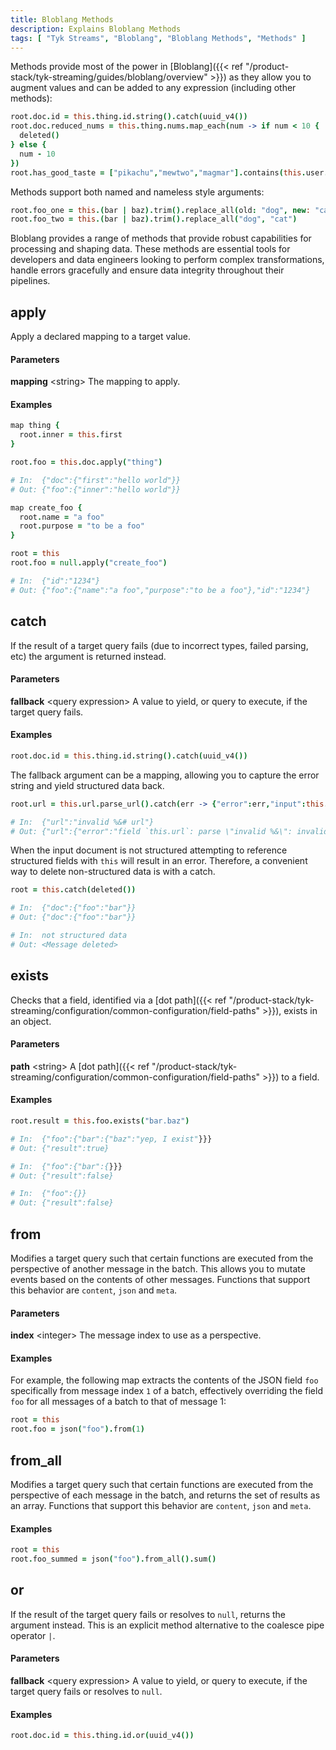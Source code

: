 ```yaml
---
title: Bloblang Methods
description: Explains Bloblang Methods
tags: [ "Tyk Streams", "Bloblang", "Bloblang Methods", "Methods" ]
---
```


Methods provide most of the power in [Bloblang]({{< ref "/product-stack/tyk-streaming/guides/bloblang/overview" >}}) as they allow you to augment values and can be added to any expression (including other methods):

```coffee
root.doc.id = this.thing.id.string().catch(uuid_v4())
root.doc.reduced_nums = this.thing.nums.map_each(num -> if num < 10 {
  deleted()
} else {
  num - 10
})
root.has_good_taste = ["pikachu","mewtwo","magmar"].contains(this.user.fav_pokemon)
```

Methods support both named and nameless style arguments:

```coffee
root.foo_one = this.(bar | baz).trim().replace_all(old: "dog", new: "cat")
root.foo_two = this.(bar | baz).trim().replace_all("dog", "cat")
```

Bloblang provides a range of methods that provide robust capabilities for processing and shaping data. These methods are essential tools for developers and data engineers looking to perform complex transformations, handle errors gracefully and ensure data integrity throughout their pipelines.

<!-- The remainder of this guide explains essential general Bloblang methods for comprehensive data processing. Tyk Streams also supports Bloblang methods relating to [encoding and encryption]({{< ref "/product-stack/tyk-streaming/guides/bloblang/methods/encoding-and-encryption" >}}), [geoIP]({{< ref "/product-stack/tyk-streaming/guides/bloblang/methods/geoip" >}}), [number manipulation]({{< ref "/product-stack/tyk-streaming/guides/bloblang/methods/numbers" >}}), [string manipulation]({{< ref "/product-stack/tyk-streaming/guides/bloblang/methods/strings" >}}), [object and array manipulation]({{< ref "/product-stack/tyk-streaming/guides/bloblang/methods/object-and-arrays" >}}), [parsing]({{< ref "/product-stack/tyk-streaming/guides/bloblang/methods/parsing.md" >}}), [timestamps]({{< ref "/product-stack/tyk-streaming/guides/bloblang/methods/timestamps" >}}) and [type coercion]({{< ref "/product-stack/tyk-streaming/guides/bloblang/methods/type-coercion" >}}). -->

## apply

Apply a declared mapping to a target value.

#### Parameters

**mapping** &lt;string&gt; The mapping to apply.  

#### Examples


```coffee
map thing {
  root.inner = this.first
}

root.foo = this.doc.apply("thing")

# In:  {"doc":{"first":"hello world"}}
# Out: {"foo":{"inner":"hello world"}}
```

```coffee
map create_foo {
  root.name = "a foo"
  root.purpose = "to be a foo"
}

root = this
root.foo = null.apply("create_foo")

# In:  {"id":"1234"}
# Out: {"foo":{"name":"a foo","purpose":"to be a foo"},"id":"1234"}
```

## catch

If the result of a target query fails (due to incorrect types, failed parsing, etc) the argument is returned instead.

#### Parameters

**fallback** &lt;query expression&gt; A value to yield, or query to execute, if the target query fails.  

#### Examples


```coffee
root.doc.id = this.thing.id.string().catch(uuid_v4())
```

The fallback argument can be a mapping, allowing you to capture the error string and yield structured data back.

```coffee
root.url = this.url.parse_url().catch(err -> {"error":err,"input":this.url})

# In:  {"url":"invalid %&# url"}
# Out: {"url":{"error":"field `this.url`: parse \"invalid %&\": invalid URL escape \"%&\"","input":"invalid %&# url"}}
```

When the input document is not structured attempting to reference structured fields with `this` will result in an error. Therefore, a convenient way to delete non-structured data is with a catch.

```coffee
root = this.catch(deleted())

# In:  {"doc":{"foo":"bar"}}
# Out: {"doc":{"foo":"bar"}}

# In:  not structured data
# Out: <Message deleted>
```

## exists

Checks that a field, identified via a [dot path]({{< ref "/product-stack/tyk-streaming/configuration/common-configuration/field-paths" >}}), exists in an object.

#### Parameters

**path** &lt;string&gt; A [dot path]({{< ref "/product-stack/tyk-streaming/configuration/common-configuration/field-paths" >}}) to a field.  

#### Examples

```coffee
root.result = this.foo.exists("bar.baz")

# In:  {"foo":{"bar":{"baz":"yep, I exist"}}}
# Out: {"result":true}

# In:  {"foo":{"bar":{}}}
# Out: {"result":false}

# In:  {"foo":{}}
# Out: {"result":false}
```

## from

Modifies a target query such that certain functions are executed from the perspective of another message in the batch. This allows you to mutate events based on the contents of other messages. Functions that support this behavior are `content`, `json` and `meta`.

#### Parameters

**index** &lt;integer&gt; The message index to use as a perspective.  

#### Examples


For example, the following map extracts the contents of the JSON field `foo` specifically from message index `1` of a batch, effectively overriding the field `foo` for all messages of a batch to that of message 1:

```coffee
root = this
root.foo = json("foo").from(1)
```

## from_all

Modifies a target query such that certain functions are executed from the perspective of each message in the batch, and returns the set of results as an array. Functions that support this behavior are `content`, `json` and `meta`.

#### Examples

```coffee
root = this
root.foo_summed = json("foo").from_all().sum()
```

## or

If the result of the target query fails or resolves to `null`, returns the argument instead. This is an explicit method alternative to the coalesce pipe operator `|`.

#### Parameters

**fallback** &lt;query expression&gt; A value to yield, or query to execute, if the target query fails or resolves to `null`.  

#### Examples

```coffee
root.doc.id = this.thing.id.or(uuid_v4())
```
